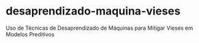# desaprendizado-maquina-vieses
Uso de Técnicas de Desaprendizado de Máquinas para Mitigar Vieses em Modelos Preditivos
